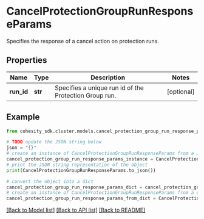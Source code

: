 # CancelProtectionGroupRunResponseParams

Specifies the response of a cancel action on protection runs.

## Properties

Name | Type | Description | Notes
------------ | ------------- | ------------- | -------------
**run_id** | **str** | Specifies a unique run id of the Protection Group run. | [optional] 

## Example

```python
from cohesity_sdk.cluster.models.cancel_protection_group_run_response_params import CancelProtectionGroupRunResponseParams

# TODO update the JSON string below
json = "{}"
# create an instance of CancelProtectionGroupRunResponseParams from a JSON string
cancel_protection_group_run_response_params_instance = CancelProtectionGroupRunResponseParams.from_json(json)
# print the JSON string representation of the object
print(CancelProtectionGroupRunResponseParams.to_json())

# convert the object into a dict
cancel_protection_group_run_response_params_dict = cancel_protection_group_run_response_params_instance.to_dict()
# create an instance of CancelProtectionGroupRunResponseParams from a dict
cancel_protection_group_run_response_params_from_dict = CancelProtectionGroupRunResponseParams.from_dict(cancel_protection_group_run_response_params_dict)
```
[[Back to Model list]](../README.md#documentation-for-models) [[Back to API list]](../README.md#documentation-for-api-endpoints) [[Back to README]](../README.md)


